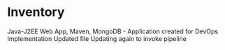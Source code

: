 # Inventory
 Java-J2EE Web App, Maven, MongoDB - Application created for DevOps Implementation
 Updated file
 Updating again to invoke pipeline
 
